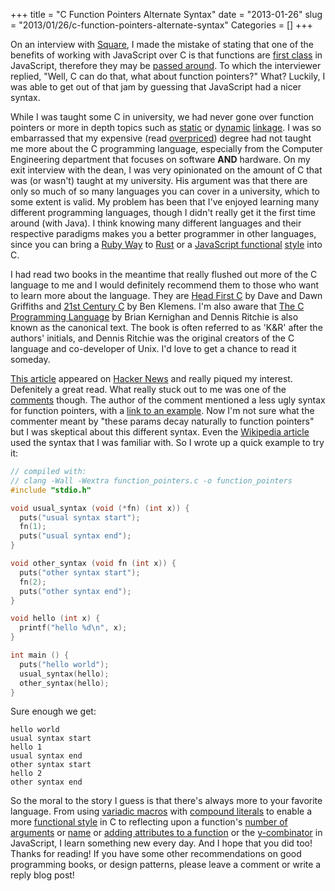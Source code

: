 +++
title = "C Function Pointers Alternate Syntax"
date = "2013-01-26"
slug = "2013/01/26/c-function-pointers-alternate-syntax"
Categories = []
+++

On an interview with [Square](https://squareup.com/), I made the mistake
of stating that one of the benefits of working with JavaScript over C is
that functions are [first class](http://en.wikipedia.org/wiki/First-class_function)
in JavaScript, therefore they may be [passed around](http://eloquentjavascript.net/chapter6.html).  To which the
interviewer replied, "Well, C can do that, what about function pointers?"  What? Luckily, I
was able to get out of that jam by guessing that JavaScript had a nicer
syntax.

While I was taught some C in university, we had never gone over function
pointers or more in depth topics such as [static](http://en.wikipedia.org/wiki/Static_library)
or [dynamic](http://en.wikipedia.org/wiki/Dynamic_library) [linkage](http://www.yolinux.com/TUTORIALS/LibraryArchives-StaticAndDynamic.html).
I was so embarrassed that my expensive (read [overpriced](http://online.wsj.com/article/SB10001424127887324442304578231922159602676.html?mod=WSJ_hps_LEFTTopStories))
degree had not taught me more about
the C programming language, especially from the Computer Engineering
department that focuses on software __AND__ hardware.  On my exit
interview with the dean, I was very opinionated on the amount of C that
was (or wasn't) taught at my university.  His argument was that there
are only so much of so many languages you can cover in a university, which
to some extent is valid.  My problem has been that I've enjoyed learning
many different programming languages, though I didn't really get it the
first time around (with Java).  I think knowing many different languages
and their respective paradigms makes you a better programmer in other
languages, since you can bring a [Ruby Way](http://therubyway.org/) to
[Rust](http://www.rust-lang.org/) or a [JavaScript functional](http://www.ibm.com/developerworks/library/wa-javascript/index.html)
[style](http://interglacial.com/hoj/hoj.html) into C.

I had read two books in the meantime that really flushed out more of the
C language to me and I would definitely recommend them to those who want
to learn more about the language. They are [Head First C](http://shop.oreilly.com/product/0636920015482.do) by Dave and Dawn
Griffiths and [21st Century C](http://shop.oreilly.com/product/0636920025108.do) by Ben Klemens.
I'm also aware that [The C Programming Language](http://en.wikipedia.org/wiki/The_C_Programming_Language) by
Brian Kernighan and Dennis Ritchie is also known as the canonical text.
The book is often referred to as 'K&R' after the authors' initials, and Dennis
Ritchie was the original creators of the C language and co-developer of
Unix.  I'd love to get a chance to read it someday.


[This article](http://blog.charlescary.com/?p=95) appeared on
[Hacker News](http://news.ycombinator.com/) and really piqued my
interest.  Defenitely a great read.  What really stuck out to me was one
of the [comments](http://blog.charlescary.com/?p=95#comment-31) though.
The author of the comment mentioned a less ugly syntax for function
pointers, with a [link to an example](http://pastebin.com/MsJLY22j).
Now I'm not sure what the commenter meant by "these params decay
naturally to function pointers" but I was skeptical about this different
syntax.  Even the [Wikipedia article](http://en.wikipedia.org/wiki/Function_pointer#Example_in_C)
used the syntax that I was familiar with.  So I wrote up a quick example
to try it:

```c
// compiled with:
// clang -Wall -Wextra function_pointers.c -o function_pointers
#include "stdio.h"

void usual_syntax (void (*fn) (int x)) {
  puts("usual syntax start");
  fn(1);
  puts("usual syntax end");
}

void other_syntax (void fn (int x)) {
  puts("other syntax start");
  fn(2);
  puts("other syntax end");
}

void hello (int x) {
  printf("hello %d\n", x);
}

int main () {
  puts("hello world");
  usual_syntax(hello);
  other_syntax(hello);
}
```

Sure enough we get:

```
hello world
usual syntax start
hello 1
usual syntax end
other syntax start
hello 2
other syntax end
```

So the moral to the story I guess is that there's always more to your
favorite language.  From using [variadic macros](https://github.com/nickdesaulniers/21stCenturyC/blob/master/chpt10/variadic_macros.c)
with [compound literals](https://github.com/nickdesaulniers/21stCenturyC/blob/master/chpt10/compound_literal.c)
to enable a more [functional style](https://github.com/nickdesaulniers/21stCenturyC/blob/master/chpt10/foreach.c)
in C to reflecting upon a function's [number of arguments](https://developer.mozilla.org/en-US/docs/JavaScript/Reference/Global_Objects/Function/length)
or [name](https://developer.mozilla.org/en-US/docs/JavaScript/Reference/Global_Objects/Function/name)
or [adding attributes to a function](http://taylodl.wordpress.com/2012/09/03/functional-javascript-memoization-part-ii/)
or the
[y-combinator](http://matt.might.net/articles/implementation-of-recursive-fixed-point-y-combinator-in-javascript-for-memoization/)
in JavaScript, I learn something new every day.  And I hope that you did
too!  Thanks for reading!  If you have some other recommendations on
good programming books, or design patterns, please leave a comment or
write a reply blog post!
